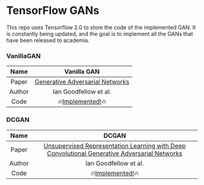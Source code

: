 # TensorFlow GANs

This repo uses Tensorflow 2.0 to store the code of the implemented GAN. It is constantly being updated, and the goal is to implement all the GANs that have been released to academia.


### VanillaGAN


|  Name  |                                         Vanilla GAN                                         |
| :----: | :-----------------------------------------------------------------------------------------: |
| Paper  |             [Generative Adversarial Networks](https://arxiv.org/abs/1406.2661)              |
| Author |                                    Ian Goodfellow et al.                                    |
|  Code  | 🔥[Implemented!](https://github.com/marload/TensorFlow-GANs/tree/master/gans/vanilla-GAN)🔥 |

### DCGAN

|  Name  |                                                              DCGAN                                                               |
| :----: | :------------------------------------------------------------------------------------------------------------------------------: |
| Paper  | [Unsupervised Representation Learning with Deep Convolutional Generative Adversarial Networks](https://arxiv.org/abs/1511.06434) |
| Author |                                                      Ian Goodfellow et al.                                                       |
|  Code  |                      🔥[Implemented!](https://github.com/marload/TensorFlow-GANs/tree/master/gans/DCGAN)🔥                       |